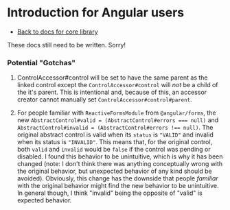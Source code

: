 # Introduction for Angular users

- [Back to docs for core library](../1.%20Introduction.md)

These docs still need to be written. Sorry!

### Potential "Gotchas"

1. ControlAccessor#control will be set to have the same parent as the linked control except the `ControlAccessor#control` will _not_ be a child of the it's parent. This is intentional and, because of this, an accessor creator cannot manually set `ControlAccessor#control#parent`.

2. For people familiar with `ReactiveFormsModule` from `@angular/forms`, the new `AbstractControl#valid = (AbstractControl#errors === null)` and `AbstractControl#invalid = (AbstractControl#errors !== null)`. The original abstract control is valid when its `status` is `"VALID"` and invalid when its status is `"INVALID"`. This means that, for the original control, both `valid` and `invalid` would be `false` if the control was pending or disabled. I found this behavior to be unintuitive, which is why it has been changed (note: I don't think there was anything conceptually wrong with the original behavior, but unexpected behavior of any kind should be avoided). Obviously, this change has the downside that people _familiar_ with the original behavior might find the new behavior to be unintuitive. In general though, I think "invalid" being the opposite of "valid" is expected behavior.
